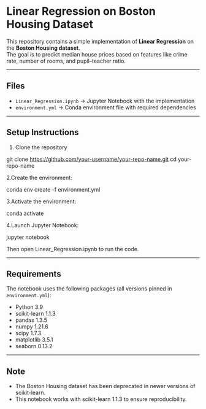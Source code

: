 # Linear Regression on Boston Housing Dataset 

This repository contains a simple implementation of **Linear Regression** on the **Boston Housing dataset**.  
The goal is to predict median house prices based on features like crime rate, number of rooms, and pupil–teacher ratio.

---

## Files
- `Linear_Regression.ipynb` → Jupyter Notebook with the implementation  
- `environment.yml` → Conda environment file with required dependencies  

---

## Setup Instructions

1. Clone the repository

git clone https://github.com/your-username/your-repo-name.git
cd your-repo-name

2.Create the environment:

conda env create -f environment.yml

3.Activate the environment:

conda activate <your-environment-name>

4.Launch Jupyter Notebook:

jupyter notebook


Then open Linear_Regression.ipynb to run the code.

---

## Requirements

The notebook uses the following packages (all versions pinned in `environment.yml`):

- Python 3.9
- scikit-learn 1.1.3
- pandas 1.3.5
- numpy 1.21.6
- scipy 1.7.3
- matplotlib 3.5.1
- seaborn 0.13.2

---
## Note

- The Boston Housing dataset has been deprecated in newer versions of scikit-learn.
- This notebook works with scikit-learn 1.1.3 to ensure reproducibility.

